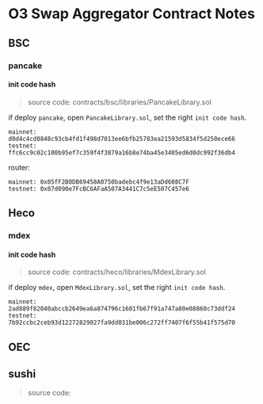# O3 Swap Aggregator Contract Notes

## BSC

### pancake

#### init code hash

> source code: contracts/bsc/libraries/PancakeLibrary.sol

if deploy `pancake`, open `PancakeLibrary.sol`, set the right `init code hash`.

    mainnet: d0d4c4cd0848c93cb4fd1f498d7013ee6bfb25783ea21593d5834f5d250ece66
    testnet: ffc6cc9c02c100b95ef7c359f4f3879a16b8e74ba45e3405ed6d0dc992f36db4

router:

    mainnet: 0x05fF2B0DB69458A0750badebc4f9e13aDd608C7F
    testnet: 0x07d090e7FcBC6AFaA507A3441C7c5eE507C457e6

## Heco

### mdex

#### init code hash

> source code: contracts/heco/libraries/MdexLibrary.sol

if deploy `mdex`, open `MdexLibrary.sol`, set the right `init code hash`.

    mainnet: 2ad889f82040abccb2649ea6a874796c1601fb67f91a747a80e08860c73ddf24
    testnet: 7b92ccbc2ceb93d12272829027fa9dd031be006c272ff7407f6f55b41f575d70

## OEC

## sushi

> source code: 
